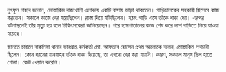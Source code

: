 লুৎফুন নাহার জানান, মোস্তাকিম রাজাখালী এলাকায় একটি বাসায় ভাড়া থাকতেন। গাড়িচালকের সহকারী হিসেবে কাজ করতেন। সকালে কাজে বের হয়েছিলেন। রাস্তা দিয়ে হাঁটছিলেন। হঠাৎ গাড়ি এসে তাঁকে ধাক্কা দেয়। এরপর ঘটনাস্থলেই তাঁর মৃত্যু হয় বলে চিকিৎসকেরা জানিয়েছেন। পরে হাসপাতালের কাজ শেষ করে লাশ বাড়িতে নিয়ে যাওয়া হয়েছে।

জানতে চাইলে বাকলিয়া থানার ভারপ্রাপ্ত কর্মকর্তা মো. আফতাব হোসেন প্রথম আলোকে বলেন, মোস্তাকিম পথচারী ছিলেন। কোন ধরনের যানবাহন তাঁকে ধাক্কা দিয়েছে, তা এখনো বের করা যায়নি। কারণ, সকালে মানুষ ছিল হাতে গোনা। কেউ খেয়াল করেনি।
